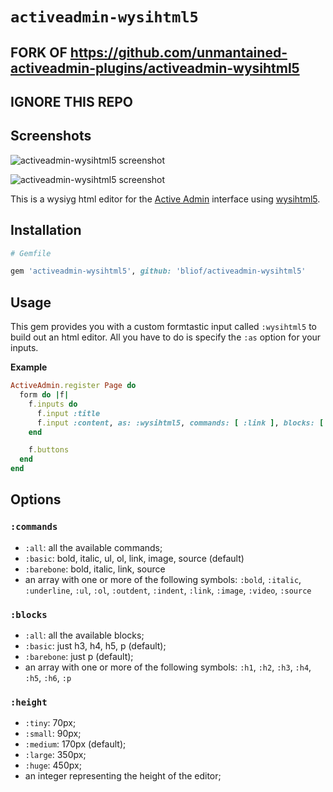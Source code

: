 # `activeadmin-wysihtml5`

## FORK OF https://github.com/unmantained-activeadmin-plugins/activeadmin-wysihtml5

## IGNORE THIS REPO

## Screenshots

![activeadmin-wysihtml5 screenshot](https://raw.github.com/stefanoverna/activeadmin-wysihtml5/master/screenshot.png)

![activeadmin-wysihtml5 screenshot](https://raw.github.com/stefanoverna/activeadmin-wysihtml5/master/link_screenshot.png)

This is a wysiyg html editor for the [Active Admin](http://activeadmin.info/)
interface using [wysihtml5](https://github.com/xing/wysihtml5).

## Installation

```ruby
# Gemfile

gem 'activeadmin-wysihtml5', github: 'bliof/activeadmin-wysihtml5'
```

## Usage
This gem provides you with a custom formtastic input called `:wysihtml5` to build out an html editor.
All you have to do is specify the `:as` option for your inputs.

**Example**

```ruby
ActiveAdmin.register Page do
  form do |f|
    f.inputs do
      f.input :title
      f.input :content, as: :wysihtml5, commands: [ :link ], blocks: [ :h3, :p]
    end

    f.buttons
  end
end
```

## Options

### `:commands`

* `:all`: all the available commands;
* `:basic`: bold, italic, ul, ol, link, image, source (default)
* `:barebone`: bold, italic, link, source
* an array with one or more of the following symbols: `:bold`, `:italic`, `:underline`, `:ul`, `:ol`, `:outdent`, `:indent`, `:link`, `:image`, `:video`, `:source`

### `:blocks`

* `:all`: all the available blocks;
* `:basic`: just h3, h4, h5, p (default);
* `:barebone`: just p (default);
* an array with one or more of the following symbols: `:h1`, `:h2`, `:h3`, `:h4`, `:h5`, `:h6`, `:p`

### `:height`

* `:tiny`: 70px;
* `:small`: 90px;
* `:medium`: 170px (default);
* `:large`: 350px;
* `:huge`: 450px;
* an integer representing the height of the editor;
